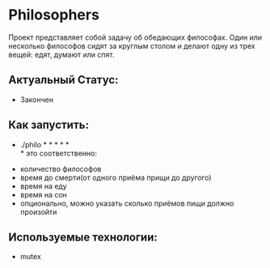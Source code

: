 # Philosophers
Проект представляет собой задачу об обедающих философах.
Один или несколько философов сидят за круглым столом и делают одну из трех вещей: едят, думают или спят.

## Актуальный Статус: 
* Закончен

## Как запустить:
* ./philo * * * * * <br>
\* это соответственно:
- количество философов
- время до смерти(от одного приёма прищи до другого)
- время на еду
- время на сон
- опционально, можно указать сколько приёмов пищи должно произойти
## Используемые технологии:
* mutex
